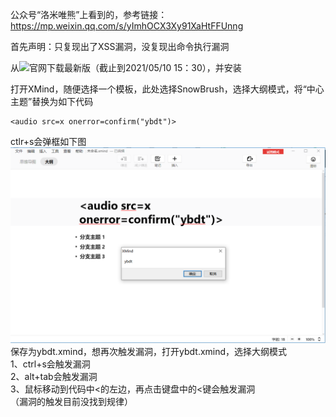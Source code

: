 公众号“洛米唯熊”上看到的，参考链接：https://mp.weixin.qq.com/s/yImhOCX3Xy91XaHtFFUnng

首先声明：只复现出了XSS漏洞，没复现出命令执行漏洞

从![官网](https://www.xmind.cn/xmind2020/)下载最新版（截止到2021/05/10 15：30），并安装

打开XMind，随便选择一个模板，此处选择SnowBrush，选择大纲模式，将“中心主题”替换为如下代码
```
<audio src=x onerror=confirm("ybdt")>
```
ctlr+s会弹框如下图  
![image](./pic/a0.png)
保存为ybdt.xmind，想再次触发漏洞，打开ybdt.xmind，选择大纲模式  
1、ctrl+s会触发漏洞  
2、alt+tab会触发漏洞  
3、鼠标移动到代码中<的左边，再点击键盘中的<键会触发漏洞  
（漏洞的触发目前没找到规律）
